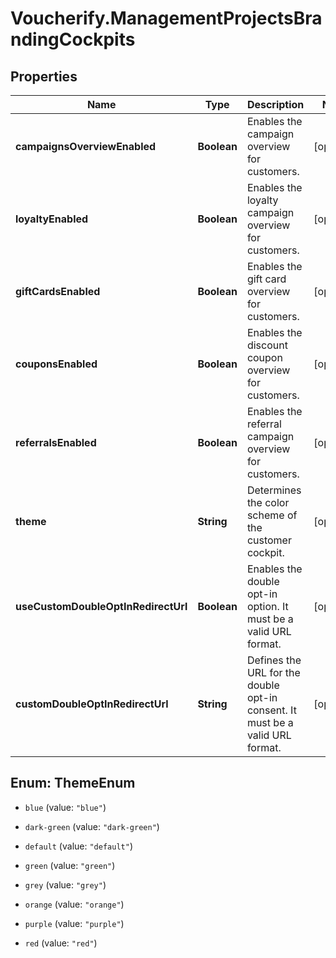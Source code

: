 # Voucherify.ManagementProjectsBrandingCockpits

## Properties

Name | Type | Description | Notes
------------ | ------------- | ------------- | -------------
**campaignsOverviewEnabled** | **Boolean** | Enables the campaign overview for customers. | [optional] 
**loyaltyEnabled** | **Boolean** | Enables the loyalty campaign overview for customers. | [optional] 
**giftCardsEnabled** | **Boolean** | Enables the gift card overview for customers. | [optional] 
**couponsEnabled** | **Boolean** | Enables the discount coupon overview for customers. | [optional] 
**referralsEnabled** | **Boolean** | Enables the referral campaign overview for customers. | [optional] 
**theme** | **String** | Determines the color scheme of the customer cockpit. | [optional] 
**useCustomDoubleOptInRedirectUrl** | **Boolean** | Enables the double opt-in option. It must be a valid URL format. | [optional] 
**customDoubleOptInRedirectUrl** | **String** | Defines the URL for the double opt-in consent. It must be a valid URL format. | [optional] 



## Enum: ThemeEnum


* `blue` (value: `"blue"`)

* `dark-green` (value: `"dark-green"`)

* `default` (value: `"default"`)

* `green` (value: `"green"`)

* `grey` (value: `"grey"`)

* `orange` (value: `"orange"`)

* `purple` (value: `"purple"`)

* `red` (value: `"red"`)




